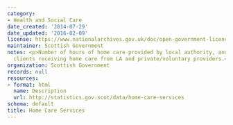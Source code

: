 ```yaml
---
category:
- Health and Social Care
date_created: '2014-07-29'
date_updated: '2016-02-09'
license: https://www.nationalarchives.gov.uk/doc/open-government-licence/version/3/
maintainer: Scottish Government
notes: <p>Number of hours of home care provided by local authority, and number of
  clients receiving home care from LA and private/voluntary providers.</p>
organization: Scottish Government
records: null
resources:
- format: html
  name: Description
  url: http://statistics.gov.scot/data/home-care-services
schema: default
title: Home Care Services
---
```

